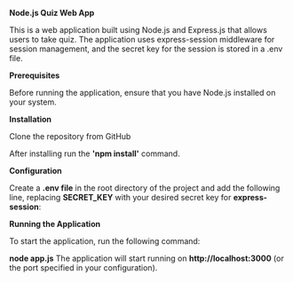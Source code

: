 **Node.js Quiz Web App**

This is a web application built using Node.js and Express.js that allows users to take quiz. The application uses express-session middleware for session management, and the secret key for the session is stored in a .env file.

**Prerequisites**

Before running the application, ensure that you have Node.js installed on your system.

**Installation**

Clone the repository from GitHub

After installing run the **'npm install'** command.  

**Configuration**

Create a **.env file** in the root directory of the project and add the following line, replacing **SECRET_KEY** with your desired secret key for **express-session**:

**Running the Application**

To start the application, run the following command:

**node app.js**
The application will start running on **http://localhost:3000** (or the port specified in your configuration).
